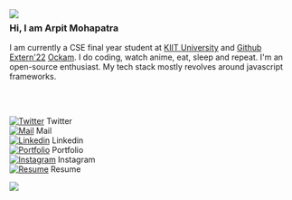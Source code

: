 <img align="left" src="https://encrypted-tbn0.gstatic.com/images?q=tbn:ANd9GcTSh5Ldx7rmpLVv3Os3cFajrMPdbVU54BD5h9Yo_JedrLxOYQiREBGzOcK8oNKZZzUcOdE&usqp=CAU">

### Hi, I am Arpit Mohapatra

I am currently a CSE final year student at [KIIT University](https://kiit.ac.in/) and [Github Extern'22](https://externship.github.in/students/index?search=arpit) [Ockam](https://www.ockam.io/). I do coding, watch anime, eat, sleep and repeat. I'm an open-source enthusiast. My tech stack mostly revolves around javascript frameworks.

<br><br>

[![Twitter](https://img.icons8.com/ios-glyphs/25/000000/twitter--v1.png)](https://twitter.com/k1llua2k) Twitter <br>
[![Mail](https://img.icons8.com/ios-glyphs/25/000000/gmail.png)](mailto:arpit.mohapatra@gmail.com) Mail <br>
[![Linkedin](https://img.icons8.com/ios-glyphs/25/000000/linkedin.png)](https://www.linkedin.com/in/arpit-mohapatra-b40aa9120/) Linkedin <br>
[![Portfolio](https://img.icons8.com/ios-glyphs/25/000000/chrome--v1.png)](https://arpit-mohapatra19.medium.com/) Portfolio <br>
[![Instagram](https://img.icons8.com/doodle/25/000000/instagram-new.png)](https://www.instagram.com/arpit__mohapatra/) Instagram <br>
[![Resume](https://img.icons8.com/ios-glyphs/25/000000/google-docs.png)](https://drive.google.com/file/d/1C81k_sl1HOrzK9SqkwbWU7ik2vePyiMk/view?usp=sharing) Resume <br>

![](https://komarev.com/ghpvc/?username=marpit19&color=blueviolet)
